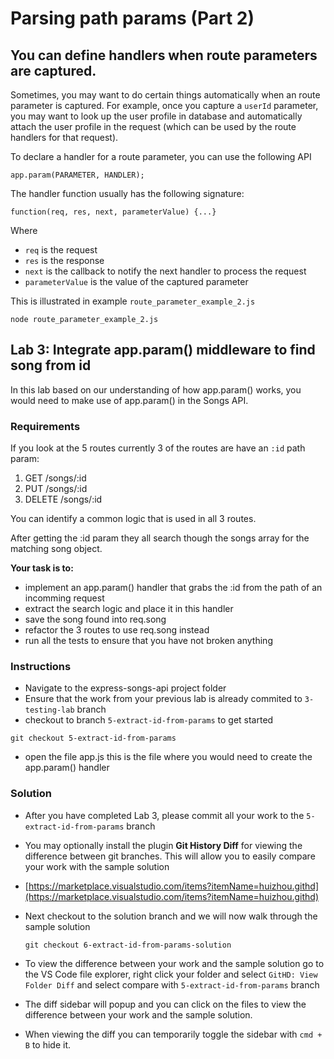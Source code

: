 # Parsing path params \(Part 2\)

## You can define handlers when route parameters are captured.

Sometimes, you may want to do certain things automatically when an route parameter is captured. For example, once you capture a `userId` parameter, you may want to look up the user profile in database and automatically attach the user profile in the request \(which can be used by the route handlers for that request\).

To declare a handler for a route parameter, you can use the following API

```text
app.param(PARAMETER, HANDLER);
```

The handler function usually has the following signature:

```text
function(req, res, next, parameterValue) {...}
```

Where

* `req` is the request 
* `res` is the response
* `next` is the callback to notify the next handler to process the request
* `parameterValue` is the value of the captured parameter

This is illustrated in example `route_parameter_example_2.js`

```text
node route_parameter_example_2.js
```

## Lab 3: Integrate app.param\(\) middleware to find song from id

In this lab based on our understanding of how app.param\(\) works, you would need to make use of app.param\(\) in the Songs API.

### Requirements

If you look at the 5 routes currently 3 of the routes are have an `:id` path param:

1. GET /songs/:id
2. PUT /songs/:id
3. DELETE /songs/:id

You can identify a common logic that is used in all 3 routes.

After getting the :id param they all search though the songs array for the matching song object.

**Your task is to:**

* implement an app.param\(\) handler that grabs the :id from the path of an incomming request
* extract the search logic and place it in this handler
* save the song found into req.song 
* refactor the 3 routes to use req.song instead
* run all the tests to ensure that you have not broken anything 

### Instructions

* Navigate to the express-songs-api project folder
* Ensure that the work from your previous lab is already commited to `3-testing-lab` branch
* checkout to branch `5-extract-id-from-params` to get started

```text
git checkout 5-extract-id-from-params
```

* open the file app.js this is the file where you would need to create the app.param\(\) handler

### Solution

* After you have completed Lab 3, please commit all your work to the `5-extract-id-from-params` branch
* You may optionally install the plugin **Git History Diff** for viewing the difference between git branches. This will allow you to easily compare your work with the sample solution
* [https://marketplace.visualstudio.com/items?itemName=huizhou.githd](https://marketplace.visualstudio.com/items?itemName=huizhou.githd)
* Next checkout to the solution branch and we will now walk through the sample solution

  ```text
  git checkout 6-extract-id-from-params-solution
  ```

* To view the difference between your work and the sample solution go to the VS Code file explorer, right click your folder and select `GitHD: View Folder Diff` and select compare with `5-extract-id-from-params` branch
* The diff sidebar will popup and you can click on the files to view the difference between your work and the sample solution.
* When viewing the diff you can temporarily toggle the sidebar with `cmd + B` to hide it.

